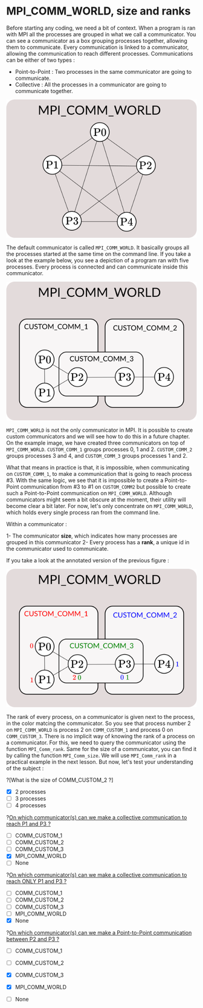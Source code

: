 # MPI_COMM_WORLD, size and ranks

Before starting any coding, we need a bit of context. When a program is ran with MPI all the processes are grouped in what we call a communicator. You can see a communicator as a box grouping processes together, allowing them to communicate. Every communication is linked to a communicator, allowing the communication to reach different processes. Communications can be either of two types :

* Point-to-Point : Two processes in the same communicator are going to communicate.
* Collective : All the processes in a communicator are going to communicate together.

![MPI_COMM_WORLD](/img/MPI_COMM_WORLD.png "MPI_COMM_WORLD is a communicator holding every single processes ran at the same time")

The default communicator is called `MPI_COMM_WORLD`. It basically groups all the processes started at the same time on the command line. If you take a look at the example below, you see a depiction of a program ran with five processes. Every process is connected and can communicate inside this communicator. 

![MPI_COMM_CUSTOM](/img/MPI_COMM_CUSTOM.png "Custom communicators allow processes to be grouped differently, allowing finer communications between them")

`MPI_COMM_WORLD` is not the only communicator in MPI. It is possible to create custom communicators and we will see how to do this in a future chapter. On the example image, we have created three communicators on top of `MPI_COMM_WORLD`. `CUSTOM_COMM_1` groups processes 0, 1 and 2. `CUSTOM_COMM_2` groups processes 3 and 4, and `CUSTOM_COMM_3` groups processes 1 and 2. 

What that means in practice is that, it is impossible, when communicating on `CUSTOM_COMM_1`, to make a communication that is going to reach process #3. With the same logic, we see that it is impossible to create a Point-to-Point communication from #3 to #1 on `CUSTOM_COMM2` but possible to create such a Point-to-Point communication on `MPI_COMM_WORLD`. Although communicators might seem a bit obscure at the moment, their utility will become clear a bit later. For now, let's only concentrate on `MPI_COMM_WORLD`, which holds every single process ran from the command line. 

Within a communicator :

1- The communicator **size**, which indicates how many processes are grouped in this communicator
2- Every process has a **rank**, a unique id in the communicator used to communicate.

If you take a look at the annotated version of the previous figure :

![MPI_COMM_CUSTOM2](/img/MPI_COMM_CUSTOM2.png "The ranks of every process has been added, with respect to their communicators (matching colors)")

The rank of every process, on a communicator is given next to the process, in the color matcing the communicator. So you see that process number 2 on `MPI_COMM_WORLD` is process 2 on `COMM_CUSTOM_1` and process 0 on `COMM_CUSTOM_3`. There is no implicit way of knowing the rank of a process on a communicator. For this, we need to query the communicator using the function `MPI_Comm_rank`. Same for the size of a communicator, you can find it by calling the function `MPI_Comm_size`. We will use `MPI_Comm_rank` in a practical example in the next lesson. But now, let's test your understanding of the subject :

?[What is the size of COMM_CUSTOM_2 ?]
-[x] 2 processes
-[ ] 3 processes
-[ ] 4 processes

?[On which communicator(s) can we make a collective communication to reach P1 and P3 ?](multiple)
-[ ] COMM_CUSTOM_1
-[ ] COMM_CUSTOM_2
-[ ] COMM_CUSTOM_3
-[x] MPI_COMM_WORLD
-[ ] None

?[On which communicator(s) can we make a collective communication to reach ONLY P1 and P3 ?](multiple)
-[ ] COMM_CUSTOM_1
-[ ] COMM_CUSTOM_2
-[ ] COMM_CUSTOM_3
-[ ] MPI_COMM_WORLD
-[x] None

?[On which communicator(s) can we make a Point-to-Point communication between P2 and P3 ?](multiple)
-[ ] COMM_CUSTOM_1
-[ ] COMM_CUSTOM_2
-[x] COMM_CUSTOM_3
-[x] MPI_COMM_WORLD
-[ ] None


